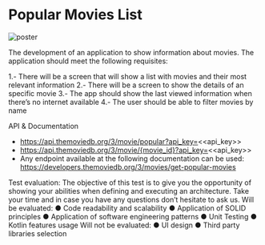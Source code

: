 
Popular Movies List
==========================


![poster](https://github.com/murtuzadeveloper/Popular-Movies-List/assets/59992046/df0e669a-f626-4842-8ff5-a44e66236d92)




The development of an application to show information about
movies. The application should meet the following requisites:

1.- There will be a screen that will show a list with movies and their most relevant information
2.- There will be a screen to show the details of an specific movie
3.- The app should show the last viewed information when there’s no internet available
4.- The user should be able to filter movies by name

API & Documentation
- https://api.themoviedb.org/3/movie/popular?api_key=<<api_key>>
- https://api.themoviedb.org/3/movie/{movie_id}?api_key=<<api_key>>
- Any endpoint available at the following documentation can be used:
  https://developers.themoviedb.org/3/movies/get-popular-movies

Test evaluation:
The objective of this test is to give you the opportunity of showing your abilities when
defining and executing an architecture. Take your time and in case you have any questions
don’t hesitate to ask us.
Will be evaluated:
● Code readability and scalability
● Application of SOLID principles
● Application of software engineering patterns
● Unit Testing
● Kotlin features usage
Will not be evaluated:
● UI design
● Third party libraries selection

